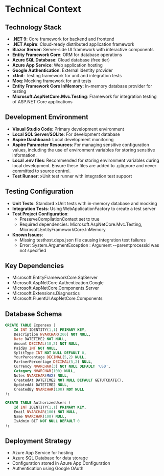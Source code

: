 # Technical Context

## Technology Stack

- **.NET 9**: Core framework for backend and frontend
- **.NET Aspire**: Cloud-ready distributed application framework
- **Blazor Server**: Server-side UI framework with interactive components
- **Entity Framework Core**: ORM for database operations
- **Azure SQL Database**: Cloud database (free tier)
- **Azure App Service**: Web application hosting
- **Google Authentication**: External identity provider
- **xUnit**: Testing framework for unit and integration tests
- **Moq**: Mocking framework for unit tests
- **Entity Framework Core InMemory**: In-memory database provider for testing
- **Microsoft.AspNetCore.Mvc.Testing**: Framework for integration testing of ASP.NET Core applications

## Development Environment

- **Visual Studio Code**: Primary development environment
- **Local SQL Server/SQLite**: For development database
- **Aspire Dashboard**: Local development monitoring
- **Aspire Parameter Resources**: For managing sensitive configuration values, including the use of environment variables for storing sensitive information.
- **Local .env files**: Recommended for storing environment variables during local development. Ensure these files are added to .gitignore and never committed to source control.
- **Test Runner**: xUnit test runner with integration test support

## Testing Configuration

- **Unit Tests**: Standard xUnit tests with in-memory database and mocking
- **Integration Tests**: Using WebApplicationFactory to create a test server
- **Test Project Configuration**:
  - PreserveCompilationContext set to true
  - Required dependencies: Microsoft.AspNetCore.Mvc.Testing, Microsoft.EntityFrameworkCore.InMemory
- **Known Issues**:
  - Missing testhost.deps.json file causing integration test failures
  - Error: System.ArgumentException : Argument --parentprocessid was not specified

## Key Dependencies

- Microsoft.EntityFrameworkCore.SqlServer
- Microsoft.AspNetCore.Authentication.Google
- Microsoft.AspNetCore.Components.Server
- Microsoft.Extensions.Diagnostics
- Microsoft.FluentUI.AspNetCore.Components

## Database Schema

```sql
CREATE TABLE Expenses (
    Id INT IDENTITY(1,1) PRIMARY KEY,
    Description NVARCHAR(200) NOT NULL,
    Date DATETIME2 NOT NULL,
    Amount DECIMAL(18,2) NOT NULL,
    PaidBy INT NOT NULL,
    SplitType INT NOT NULL DEFAULT 0,
    YourPercentage DECIMAL(5,2) NULL,
    PartnerPercentage DECIMAL(5,2) NULL,
    Currency NVARCHAR(3) NOT NULL DEFAULT 'USD',
    Category NVARCHAR(100) NULL,
    Notes NVARCHAR(MAX) NULL,
    CreatedAt DATETIME2 NOT NULL DEFAULT GETUTCDATE(),
    UpdatedAt DATETIME2 NULL,
    CreatedBy NVARCHAR(100) NOT NULL
);

CREATE TABLE AuthorizedUsers (
    Id INT IDENTITY(1,1) PRIMARY KEY,
    Email NVARCHAR(100) NOT NULL,
    Name NVARCHAR(100) NULL,
    IsAdmin BIT NOT NULL DEFAULT 0
);
```

## Deployment Strategy

- Azure App Service for hosting
- Azure SQL Database for data storage
- Configuration stored in Azure App Configuration
- Authentication using Google OAuth
